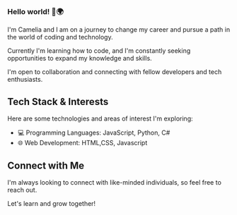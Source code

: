 ### Hello world! 👋🌍

I'm Camelia and I am on a journey to change my career and pursue a path in the world of coding and technology. 

Currently I'm learning how to code, and I'm constantly seeking opportunities to expand my knowledge and skills.

I'm open to collaboration and connecting with fellow developers and tech enthusiasts.

## Tech Stack & Interests

Here are some technologies and areas of interest I'm exploring:

- 💻 Programming Languages: JavaScript, Python, C#
- 🌐 Web Development: HTML,CSS, Javascript

## Connect with Me

I'm always looking to connect with like-minded individuals, so feel free to reach out.

Let's learn and grow together!

